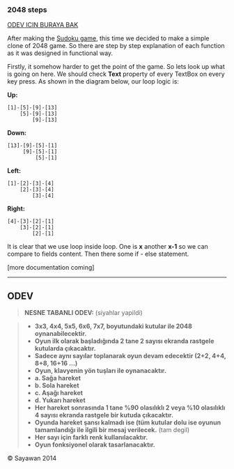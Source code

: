 ### 2048 steps

[ODEV ICIN BURAYA BAK](#odev)

After making the [Sudoku game](https://github.com/sayawan/sudoku), this time we decided to make a simple clone of 2048 game. So there are step by step explanation of each function as it was designed in functional way.

Firstly, it somehow harder to get the point of the game. So lets look up what is going on here. We should check **Text** property of every TextBox on every key press. As shown in the diagram below, our loop logic is:

**Up:**
```
[1]-[5]-[9]-[13]
    [5]-[9]-[13]
        [9]-[13]
```

**Down:**
```
[13]-[9]-[5]-[1]
     [9]-[5]-[1]
         [5]-[1]
```

**Left:**

```
[1]-[2]-[3]-[4]
    [2]-[3]-[4]
        [3]-[4]
```

**Right:**
```
[4]-[3]-[2]-[1]
    [3]-[2]-[1]
        [2]-[1]
```

It is clear that we use loop inside loop. One is **x** another **x-1** so we can compare to fields content. Then there some if - else statement.

[more documentation coming]

----------

ODEV
-------------------

> **NESNE TABANLI ODEV:** (siyahlar yapildi)

> - **3x3, 4x4, 5x5, 6x6, 7x7, boyutundaki kutular ile 2048 oynanabilecektir.**
> - **Oyun ilk olarak başladığında 2 tane 2 sayısı ekranda rastgele kutularda çıkacaktır.**
> - **Sadece aynı sayılar toplanarak oyun devam edecektir (2+2, 4+4, 8+8, 16+16 ...)**
> - **Oyun, klavyenin yön tuşları ile oynanacaktır.**
> - **a. Sağa hareket**
> - **b. Sola hareket**
> - **c. Aşağı hareket**
> - **d. Yukarı hareket**
> - **Her hareket sonrasında 1 tane %90 olasılıklı 2 veya %10 olasılıklı 4 sayısı ekranda rastgele bir kutuda çıkacaktır.**
> - **Oyunda hareket şansı kalmadı ise (tüm kutular dolu ise oyunun tamamlandığı ile ilgili bir mesaj verilecek.** (tam degil)
> - **Her sayı için farklı renk kullanılacaktır.**
> - **Oyun fonksiyonel olarak tasarlanacaktır.**

© Sayawan 2014
